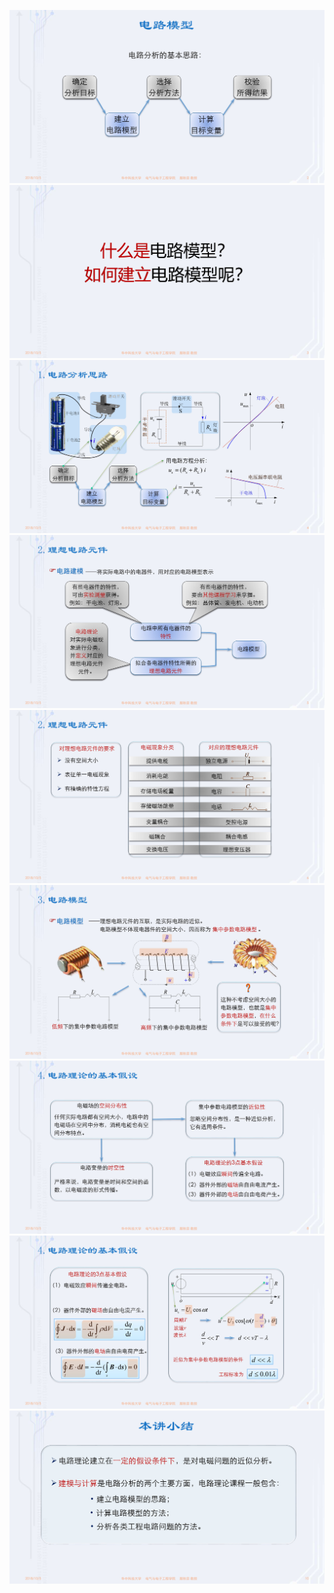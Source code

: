 ![](./images/1-2电路模型-图片-1.jpg)
![](./images/1-2电路模型-图片-2.jpg)
![](./images/1-2电路模型-图片-3.jpg)
![](./images/1-2电路模型-图片-4.jpg)
![](./images/1-2电路模型-图片-5.jpg)
![](./images/1-2电路模型-图片-6.jpg)
![](./images/1-2电路模型-图片-7.jpg)
![](./images/1-2电路模型-图片-8.jpg)
![](./images/1-2电路模型-图片-9.jpg)
